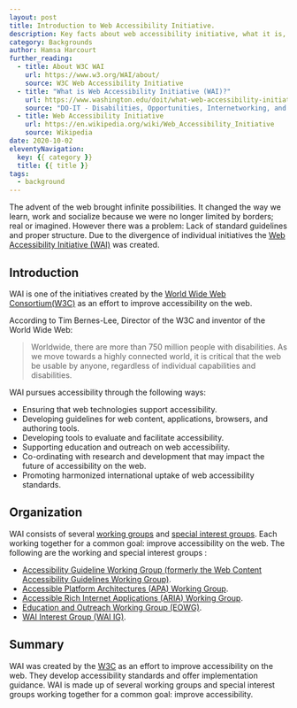 ```yaml
---
layout: post
title: Introduction to Web Accessibility Initiative.
description: Key facts about web accessibility initiative, what it is, and why it exists.
category: Backgrounds
author: Hamsa Harcourt
further_reading:
  - title: About W3C WAI
    url: https://www.w3.org/WAI/about/
	source: W3C Web Accessibility Initiative
  - title: "What is Web Accessibility Initiative (WAI)?"
	url: https://www.washington.edu/doit/what-web-accessibility-initiative-wai
	source: "DO-IT - Disabilities, Opportunities, Internetworking, and Technology"
  - title: Web Accessibility Initiative
	url: https://en.wikipedia.org/wiki/Web_Accessibility_Initiative
	source: Wikipedia
date: 2020-10-02
eleventyNavigation:
  key: {{ category }}
  title: {{ title }}
tags:
  - background
---
```


The advent of the web brought infinite possibilities. It changed the way we learn, work and socialize because we were no longer limited by borders; real or imagined. However there was a problem: Lack of standard guidelines and proper structure. Due to the divergence of individual initiatives the [Web Accessibility Initiative (WAI)](https://www.w3.org/WAI/) was created.

## Introduction

WAI is one of the initiatives created by the [World Wide Web Consortium(W3C)](https://www.w3.org/Consortium/) as an effort to improve accessibility on the web.

According to Tim Bernes-Lee, Director of the W3C and inventor of the World Wide Web:

<blockquote>
	<p>Worldwide, there are more than 750 million people with disabilities. As we move towards a highly connected world, it is critical that the web be usable by anyone, regardless of individual capabilities and disabilities.</p>
</blockquote>

WAI pursues accessibility through the following ways:

- Ensuring that web technologies support accessibility.
- Developing guidelines for web content, applications, browsers, and authoring tools.
- Developing tools to evaluate and facilitate accessibility.
- Supporting education and outreach on web accessibility.
- Co-ordinating with research and development that may impact the future of accessibility on the web.
- Promoting harmonized international uptake of web accessibility standards.

## Organization

WAI consists of several [working groups](https://en.wikipedia.org/wiki/Working_group) and [special interest groups](https://en.wikipedia.org/wiki/Special_Interest_Group). Each working together for a common goal: improve accessibility on the web. The following are the working and special interest groups :

- [Accessibility Guideline Working Group (formerly the Web Content Accessibility Guidelines Working Group)](https://www.w3.org/WAI/GL/).
- [Accessible Platform Architectures (APA) Working Group](https://www.w3.org/WAI/APA/).
- [Accessible Rich Internet Applications (ARIA) Working Group](https://www.w3.org/WAI/ARIA/).
- [Education and Outreach Working Group (EOWG)](https://www.w3.org/WAI/about/groups/eowg/).
- [WAI Interest Group (WAI IG)](https://www.w3.org/WAI/about/groups/waiig/).

## Summary

WAI was created by the [W3C](https://www.w3.org/Consortium/) as an effort to improve accessibility on the web. They develop accessibility standards and offer implementation guidance. WAI is made up of several working groups and special interest groups working together for a common goal: improve accessibility.

